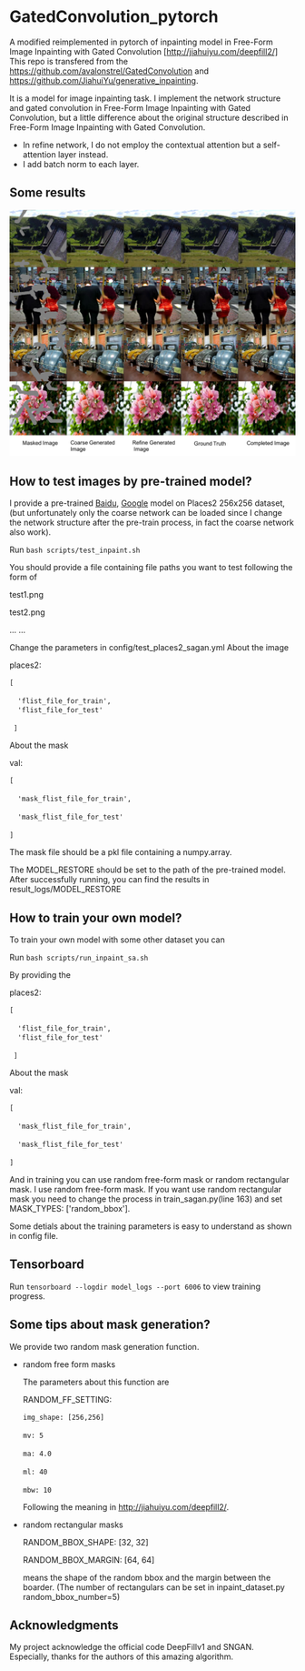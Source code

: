 # GatedConvolution_pytorch
A modified reimplemented in pytorch of inpainting model in Free-Form Image Inpainting with Gated Convolution [http://jiahuiyu.com/deepfill2/]
This repo is transfered from the https://github.com/avalonstrel/GatedConvolution and https://github.com/JiahuiYu/generative_inpainting.

It is a model for image inpainting task. I implement the network structure and gated convolution in Free-Form Image Inpainting with Gated Convolution,
but a little difference about the original structure described in Free-Form Image Inpainting with Gated Convolution.

* In refine network, I do not employ the contextual attention but a self-attention layer instead.
* I add batch norm to each layer.

## Some results
![Result](result.png?raw=true "Title")
## How to test images by pre-trained model?
I provide a pre-trained [Baidu](https://pan.baidu.com/s/1bpHm9YoEV8isJz3S9bCziA), [Google](https://drive.google.com/file/d/1nMDb2REcfdLNd_HXpGaleuIGgr8QzLNZ/view?usp=sharing)  model on Places2 256x256 dataset, (but unfortunately only the coarse network can be loaded since I change the network structure after the pre-train process, in fact the coarse network also work).

Run `bash scripts/test_inpaint.sh`

You should provide a file containing file paths you want to test following the form of

test1.png

test2.png

...
...

Change the parameters in config/test_places2_sagan.yml
About the image

places2: 

    [

      'flist_file_for_train',
      'flist_file_for_test'
  
     ]
About the mask

val:

    [
    
      'mask_flist_file_for_train',
      
      'mask_flist_file_for_test'
      
    ]

The mask file should be a pkl file containing a numpy.array.

The MODEL_RESTORE should be set to the path of the pre-trained model.
After successfully running, you can find the results in result_logs/MODEL_RESTORE

## How to train your own model?
To train your own model with some other dataset you can

Run `bash scripts/run_inpaint_sa.sh`

By providing the

places2: 

    [

      'flist_file_for_train',
      'flist_file_for_test'
  
     ]

About the mask

val:

    [
    
      'mask_flist_file_for_train',
      
      'mask_flist_file_for_test'
      
    ]

And in training you can use random free-form mask or random rectangular mask. I use random free-form mask. If you want use random rectangular mask you need to change the process in train_sagan.py(line 163) and set MASK_TYPES: ['random_bbox'].

Some detials about the training parameters is easy to understand as shown in config file.

## Tensorboard

Run `tensorboard --logdir model_logs --port 6006` to view training progress.

## Some tips about mask generation?

We provide two random mask generation function.
* random free form masks
    
    The parameters about this function are
    
    RANDOM_FF_SETTING:
    
      img_shape: [256,256]
    
      mv: 5
    
      ma: 4.0
    
      ml: 40
    
      mbw: 10

    Following the meaning in http://jiahuiyu.com/deepfill2/.
* random rectangular masks

    RANDOM_BBOX_SHAPE: [32, 32]
    
    RANDOM_BBOX_MARGIN: [64, 64]
    
    means the shape of the random bbox and the margin between the boarder. (The number of rectangulars can be set in inpaint_dataset.py random_bbox_number=5)

## Acknowledgments
My project acknowledge the official code DeepFillv1 and SNGAN. Especially, thanks for the authors of this amazing algorithm.
